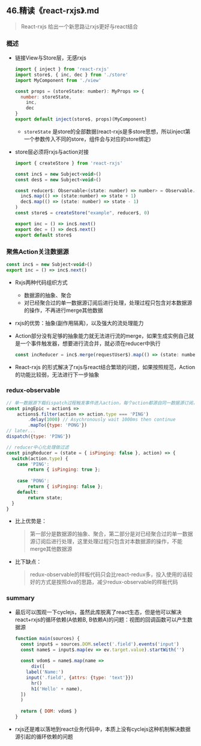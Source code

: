 ## **46.精读《react-rxjs》.md**

> React-rxjs 给出一个新思路让rxjs更好与react结合



### 概述

- 链接View与Store层，无感rxjs

  ```js
  import { inject } from 'react-rxjs'
  import store$, { inc, dec } from './store'
  import MyComponent from './view'
  
  const props = (storeState: number): MyProps => {
    number: storeState,
      inc,
      dec
  }
  export default inject(store$, props)(MyComponent)
  ```

  - `storeState` 是store的全部数据(react-rxjs是多store思想，所以inject第一个参数传入不同的store，组件会与对应的store绑定)

- store层必须将rxjs与action对接

  ```js
  import { createStore } from 'react-rxjs'
  
  const inc$ = new Subject<void>()
  const des$ = new Subject<void>()
  
  const reducer$: Observable<(state: number) => number> = Observable.merge(
  	inc$.map(() => (state:number) => state + 1)
    dec$.map(() => (state: number) => state - 1)
  )
  const store$ = createStore("example", reducer$, 0)
  
  export inc = () => inc$.next()
  export dec = () => dec$.next()
  export default store$
  ```

  

### 聚焦Action关注数据源

```js
const inc$ = new Subject<void>()
export inc = () => inc$.next()
```

- Rxjs两种代码组织方式
  - 数据源的抽象、聚合
  - 对已经聚合过的单一数据源订阅后进行处理，处理过程只包含对本数据源的操作，不再进行merge其他数据
- rxjs的优势：抽象(副作用隔离)，以及强大的流处理能力

- Action部分没有足够的抽象能力就无法进行流的merge，如果生成实例自己就是一个事件触发器，想要进行流合并，就必须在reducer中执行

  ```js
  const incReducer = inc$.merge(requestUser$).map(() => (state: number) => state + 1)
  ```

- React-rxjs 的形式解决了rxjs与react结合繁琐的问题，如果按照规范，Action的功能比较弱，无法进行下一步抽象

### redux-observable

```js
// 单一数据源下载dispatch过程触发事件进入action，每个action都源自同一数据源订阅，通过action.type筛选确保执行正确的action
const pingEpic = action$ =>
	actions$.filter(action => action.type === 'PING')
		.delay(1000) // Asychronously wait 1000ms then continue
		.mapTo({type: 'PONG'})
// later...
dispatch({type: 'PING'})

// reducer中心化处理做过滤
const pingReducer = (state = { isPinging: false }, action) => {
  switch(action.type) {
    case 'PING':
      	return { isPinging: true };
      
    case 'PONG':
      	return { isPinging: false };
    default:
      	return state;
  }
}
```

- 比上优势是：

  > 第一部分是数据源的抽象、聚合，第二部分是对已经聚合过的单一数据源订阅后进行处理，这里处理过程只包含对本数据源的操作，不能merge其他数据源

- 比下缺点：

  > redux-observable的样板代码只会比react-redux多，投入使用的话较好的方式是按照dva的思路，减少redux-observable的样板代码



### summary

- 最后可以围观一下cyclejs，虽然此库脱离了react生态，但是他可以解决react+rxjs的循环依赖(A依赖B, B依赖A)的问题：视图的回调函数可以产生数据源

  ```js
  function main(sources) {
    const input$ = sources.DOM.select('.field').events('input')
    const name$ = input$.map(ev => ev.target.value).startWith('')
    
    const vdom$ = name$.map(name =>
    	div([
      label('Name:')
      input('.field', {attrs: {type: 'text'}})
    	hr()
    	h1('Hello' + name),
    ])                    
  	)
    
    return { DOM: vdom$ }
  }
  ```

  

- rxjs还是难以落地到react业务代码中，本质上没有cyclejs这种机制解决数据源引起的循环依赖的问题